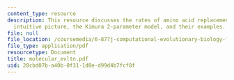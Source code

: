 ```yaml
---
content_type: resource
description: This resource discusses the rates of amino acid replacement, Felsenstein?s
  intuitive picture, the Kimura 2-parameter model, and their examples.
file: null
file_location: /coursemedia/6-877j-computational-evolutionary-biology-fall-2005/28cbd07ba40b0f311d0ed99d4b7fcf8f_molecular_evltn.pdf
file_type: application/pdf
resourcetype: Document
title: molecular_evltn.pdf
uid: 28cbd07b-a40b-0f31-1d0e-d99d4b7fcf8f
---
```


